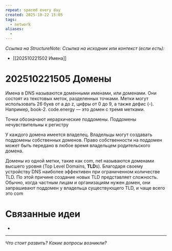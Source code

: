 ```yaml
---
repeat: spaced every day
created: 2025-10-22 15:05
tags:
  - network
aliases:
  -
---
```

*Ссылка на StructureNote:*
*Ссылка на исходник или контекст (если есть):*
- [[202510221502 Имена]]

# 202510221505 Домены

Имена в DNS называются доменными именами, или доменами. Они состоят из текстовых меток, разделенных точками. Метки могут использовать 26 букв от а до z, цифры от 0 до 9, а также дефис (-). Например, book-2. code.energy — это домен с тремя метками.

Точки обозначают иерархические поддомены. Поддомены нечувствительны к регистру

У каждого домена имеется владелец. Владельцы могут создавать поддомены собственных доменов. Право собственности на поддомен может быть передано в любое время владельцем родительского домена.

Домены из одной метки, такие как com, net называются доменами высшего уровня (Top Level Domains, **TLD**s). Благодаря своему устройству DNS наиболее эффективен при ограниченном количестве TLD. По этой причине создание новых TLD представляет сложность. Обычно, когда частным лицам и организациям нужен домен, они запрашивают поддомен у владельца существующего TLD, и чаще всего это com

# Связанные идеи

- 

---

*Что стоит развить? Какие вопросы возникли?*
